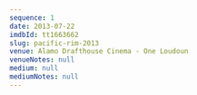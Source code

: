 ```yaml
---
sequence: 1
date: 2013-07-22
imdbId: tt1663662
slug: pacific-rim-2013
venue: Alamo Drafthouse Cinema - One Loudoun
venueNotes: null
medium: null
mediumNotes: null
---
```


